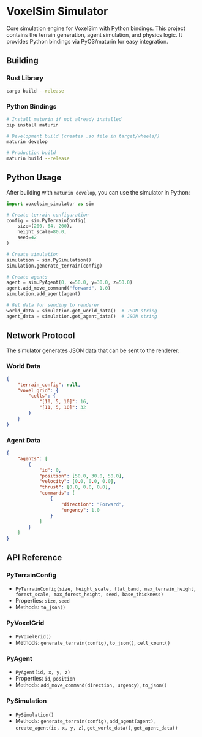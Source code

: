 # VoxelSim Simulator

Core simulation engine for VoxelSim with Python bindings. This project contains the terrain generation, agent simulation, and physics logic. It provides Python bindings via PyO3/maturin for easy integration.

## Building

### Rust Library
```bash
cargo build --release
```

### Python Bindings
```bash
# Install maturin if not already installed
pip install maturin

# Development build (creates .so file in target/wheels/)
maturin develop

# Production build
maturin build --release
```

## Python Usage

After building with `maturin develop`, you can use the simulator in Python:

```python
import voxelsim_simulator as sim

# Create terrain configuration
config = sim.PyTerrainConfig(
    size=(200, 64, 200),
    height_scale=80.0,
    seed=42
)

# Create simulation
simulation = sim.PySimulation()
simulation.generate_terrain(config)

# Create agents
agent = sim.PyAgent(0, x=50.0, y=30.0, z=50.0)
agent.add_move_command("forward", 1.0)
simulation.add_agent(agent)

# Get data for sending to renderer
world_data = simulation.get_world_data()  # JSON string
agent_data = simulation.get_agent_data()  # JSON string
```

## Network Protocol

The simulator generates JSON data that can be sent to the renderer:

### World Data
```json
{
    "terrain_config": null,
    "voxel_grid": {
        "cells": {
            "[10, 5, 10]": 16,
            "[11, 5, 10]": 32
        }
    }
}
```

### Agent Data
```json
{
    "agents": [
        {
            "id": 0,
            "position": [50.0, 30.0, 50.0],
            "velocity": [0.0, 0.0, 0.0],
            "thrust": [0.0, 0.0, 0.0],
            "commands": [
                {
                    "direction": "Forward",
                    "urgency": 1.0
                }
            ]
        }
    ]
}
```

## API Reference

### PyTerrainConfig
- `PyTerrainConfig(size, height_scale, flat_band, max_terrain_height, forest_scale, max_forest_height, seed, base_thickness)`
- Properties: `size`, `seed`
- Methods: `to_json()`

### PyVoxelGrid  
- `PyVoxelGrid()`
- Methods: `generate_terrain(config)`, `to_json()`, `cell_count()`

### PyAgent
- `PyAgent(id, x, y, z)`
- Properties: `id`, `position`
- Methods: `add_move_command(direction, urgency)`, `to_json()`

### PySimulation
- `PySimulation()`
- Methods: `generate_terrain(config)`, `add_agent(agent)`, `create_agent(id, x, y, z)`, `get_world_data()`, `get_agent_data()`